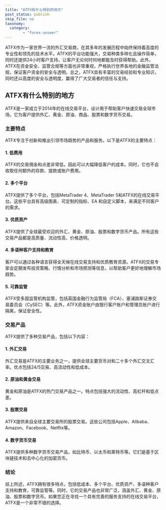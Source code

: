 ```yaml
---
title: "ATFX有什么特别的地方"
post_status: publish
skip_file: no
taxonomy:
  category:
        - "forex-answer"
---
```


ATFX作为一家世界一流的外汇交易商，在其多年的发展历程中始终保持着高度的专业性和领先的技术水平。ATFX的平台功能强大，交易种类多样化且操作简单，同时还提供24小时客户支持，让客户无论何时何地都能及时获得帮助。此外，ATFX在资金安全、监管合规等方面也非常重视，严格执行世界各地的金融监管法规，保证客户资金的安全与透明。总之，ATFX具有丰富的交易经验和专业知识，同时还以高度的安全与透明度，赢得了广大交易者的信任与支持。

## ATFX有什么特别的地方

ATFX是一家成立于2014年的在线交易平台，设计用于帮助客户快速交易全球市场。它为客户提供外汇、黄金、原油、商品、股票和数字货币交易。

### 主要特点

ATFX专注于创新和推出引领市场趋势的产品和服务。以下是ATFX的主要特点：

#### 1. 低费用

ATFX的交易佣金和点差非常低，因此可以大幅降低客户的成本。同时，它也不会收取任何额外的存款、提款或账户费用。

#### 2. 多个平台

ATFX提供了多个平台，包括MetaTrader 4、MetaTrader 5和ATFX的在线交易平台。这些平台具有高级图表、可定制的指标、EA 和自定义脚本，来满足不同客户的需求。

#### 3. 优质资产

ATFX提供了全球最受欢迎的外汇、黄金、原油、股票和数字货币产品。所有这些交易产品都是高质量、流动性高、价格透明。

#### 4. 多语种客户支持和教育

客户可以通过各种语言获得全天候在线交易支持和优质教育资源。ATFX的交易专家会定期发布投资策略、行情分析和市场预测等信息，以帮助客户更好地理解市场趋势。

#### 5. 可靠监管

ATFX受多国监管机构监管，包括英国金融行为监管局（FCA）、塞浦路斯证券交易委员会（CySEC）等。此外，ATFX资金账户由银行客户账户和管理员账户进行隔离，保证安全性。

### 交易产品

ATFX提供了多种交易产品，包括以下内容：

#### 1. 外汇交易

外汇交易是ATFX的主要业务之一，提供全球主要货币对和二十多个外汇交叉汇率。优点包括24/5交易、高流动性和低成本。

#### 2. 原油和黄金交易

黄金和原油是ATFX的热门交易产品之一。特点包括强大的流动性、高杠杆和低点差。

#### 3. 股票交易

ATFX提供来自全球主要交易所的股票交易。这些公司包括Apple、Alibaba、Amazon、Facebook、Netflix等。

#### 4. 数字货币交易

ATFX提供多种数字货币交易产品，如比特币、以太币和莱特币等。它们是基于区块链技术和去中心化的加密货币。

### 结论

综上所述，ATFX拥有很多特点，包括低成本、多个平台、优质资产、多语种客户支持和教育，可靠监管等。同时，它的交易产品也非常广泛，涵盖外汇、黄金、原油、股票和数字货币。如果您正在寻找一个具有完善的服务支持的在线交易平台，ATFX是一个非常不错的选择。